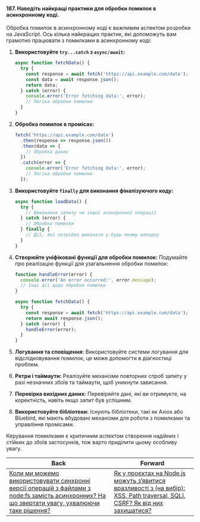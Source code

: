 #### 187. Наведіть найкращі практики для обробки помилок в асинхронному коді.

Обробка помилок в асинхронному коді є важливим аспектом розробки на JavaScript. Ось кілька найкращих практик, які допоможуть вам грамотно працювати з помилками в асинхронному коді:

1. **Використовуйте `try...catch` з `async/await`:**
   ```javascript
   async function fetchData() {
     try {
       const response = await fetch('https://api.example.com/data');
       const data = await response.json();
       return data;
     } catch (error) {
       console.error('Error fetching data:', error);
       // Логіка обробки помилки
     }
   }
   ```

2. **Обробка помилок в промісах:**
   ```javascript
   fetch('https://api.example.com/data')
     .then(response => response.json())
     .then(data => {
       // Обробка даних
     })
     .catch(error => {
       console.error('Error fetching data:', error);
       // Логіка обробки помилки
     });
   ```

3. **Використовуйте `finally` для виконання фіналізуючого коду:**
   ```javascript
   async function loadData() {
     try {
       // Виконання запиту чи іншої асинхронної операції
     } catch (error) {
       // Обробка помилки
     } finally {
       // Дії, які потрібно виконати у будь-якому випадку
     }
   }
   ```

4. **Створюйте уніфіковані функції для обробки помилок:**
   Подумайте про реалізацію функції для узагальнення обробки помилок:
   ```javascript
   function handleError(error) {
     console.error('An error occurred:', error.message);
     // Інші дії щодо обробки помилки
   }

   async function fetchData() {
     try {
       const response = await fetch('https://api.example.com/data');
       return await response.json();
     } catch (error) {
       handleError(error);
     }
   }
   ```

5. **Логування та сповіщення:**
   Використовуйте системи логування для відслідковування помилок, це може допомогти в діагностиці проблем.

6. **Ретри і таймаути:**
   Реалізуйте механізми повторних спроб запиту у разі незначних збоїв та таймаути, щоб уникнути зависання.

7. **Перевірка вихідних даних:**
   Перевіряйте дані, які ви отримуєте, на коректність, навіть якщо запит був успішним.

8. **Використовуйте бібліотеки:**
   Існують бібліотеки, такі як Axios або Bluebird, які мають вбудовані механізми для роботи з помилками та управління промісами.

Керування помилками є критичним аспектом створення надійних і стійких до збоїв застосунків, тож варто приділити цьому особливу увагу.

| Back | Forward |
|---|---|
| [Коли ми можемо використовувати синхронні версії операцій з файлами з node:fs замість асинхронних? На що звертати увагу, ухвалюючи таке рішення?](/ua/strong-middle/questions-for-an-application-programmer-on-nodejs/when-to-use-synchronous-file-operations-with-fs-in-nodejs-instead-of-asynchronous-ones.md)  | [Як у проєктах на Node.js можуть з’явитися вразливості з (на вибір): XSS, Path traversal, SQLI, CSRF? Як від них захищатися?](/ua/strong-middle/questions-for-an-application-programmer-on-nodejs/how-can-vulnerabilities-such-as-xss-path-traversal-sqli-and-csrf-appear-in-nodejs-projects-and-how-to-protect-against-them.md) |